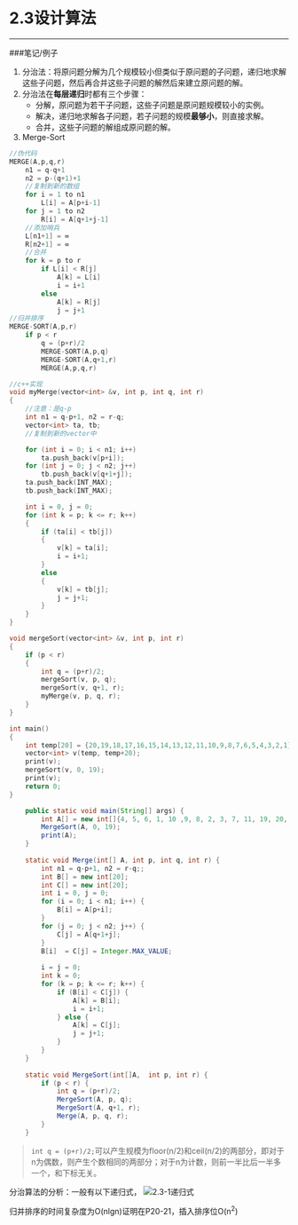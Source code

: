 ﻿# 2.3设计算法

---

###笔记/例子

1. 分治法：将原问题分解为几个规模较小但类似于原问题的子问题，递归地求解这些子问题，然后再合并这些子问题的解然后来建立原问题的解。
2. 分治法在**每层递归**时都有三个步骤：
    * 分解，原问题为若干子问题，这些子问题是原问题规模较小的实例。 
    * 解决，递归地求解各子问题，若子问题的规模**最够小**，则直接求解。
    * 合并，这些子问题的解组成原问题的解。
3. Merge-Sort
```c++
//伪代码
MERGE(A,p,q,r)
    n1 = q-q+1
    n2 = p-(q+1)+1
    //复制到新的数组
    for i = 1 to n1
        L[i] = A[p+i-1]
    for j = 1 to n2
        R[i] = A[q+1+j-1]
    //添加哨兵
    L[n1+1] = ∞
    R[n2+1] = ∞
    //合并
    for k = p to r
        if L[i] < R[j]
            A[k] = L[i]
            i = i+1
        else
            A[k] = R[j]
            j = j+1
//归并排序
MERGE-SORT(A,p,r)
    if p < r
        q = (p+r)/2
        MERGE-SORT(A,p,q)
        MERGE-SORT(A,q+1,r)
        MERGE(A,p,q,r)
```

```c++
//c++实现
void myMerge(vector<int> &v, int p, int q, int r)
{
    //注意：是q-p
    int n1 = q-p+1, n2 = r-q;
    vector<int> ta, tb;
    //复制到新的vector中

    for (int i = 0; i < n1; i++)
        ta.push_back(v[p+i]);
    for (int j = 0; j < n2; j++)
        tb.push_back(v[q+1+j]);
    ta.push_back(INT_MAX);
    tb.push_back(INT_MAX);

    int i = 0, j = 0;
    for (int k = p; k <= r; k++)
    {
        if (ta[i] < tb[j])
        {
            v[k] = ta[i];
            i = i+1;
        }
        else
        {
            v[k] = tb[j];
            j = j+1;
        }
    }
}

void mergeSort(vector<int> &v, int p, int r)
{
    if (p < r)
    {
        int q = (p+r)/2;
        mergeSort(v, p, q);
        mergeSort(v, q+1, r);
        myMerge(v, p, q, r);
    }
}

int main()
{
    int temp[20] = {20,19,18,17,16,15,14,13,12,11,10,9,8,7,6,5,4,3,2,1};
    vector<int> v(temp, temp+20);
    print(v);
    mergeSort(v, 0, 19);
    print(v);
    return 0;
}
```
```java
	public static void main(String[] args) {
		int A[] = new int[]{4, 5, 6, 1, 10 ,9, 8, 2, 3, 7, 11, 19, 20, 18, 17, 16, 15, 14, 13, 12};
		MergeSort(A, 0, 19);
		print(A);
	}
	
	static void Merge(int[] A, int p, int q, int r) {
		int n1 = q-p+1, n2 = r-q;;
		int B[] = new int[20];
		int C[] = new int[20];
		int i = 0, j = 0;
		for (i = 0; i < n1; i++) {
			B[i] = A[p+i];
		}
		for (j = 0; j < n2; j++) {
			C[j] = A[q+1+j];
		}
		B[i]  = C[j] = Integer.MAX_VALUE;
		
		i = j = 0;
		int k = 0;
		for (k = p; k <= r; k++) {
			if (B[i] < C[j]) {
				A[k] = B[i];
				i = i+1;
			} else {
				A[k] = C[j];
				j = j+1;
			}
		}
	}
	
	static void MergeSort(int[]A,  int p, int r) {
		if (p < r) {
			int q = (p+r)/2;
			MergeSort(A, p, q);
			MergeSort(A, q+1, r);
			Merge(A, p, q, r);
		}
	}
```
> `int q = (p+r)/2;`可以产生规模为floor(n/2)和ceil(n/2)的两部分，即对于n为偶数，则产生个数相同的两部分；对于n为计数，则前一半比后一半多一个，和下标无关。

分治算法的分析：一般有以下递归式，
![2.3-1递归式][1]

归并排序的时间复杂度为O(nlgn)证明在P20-21，插入排序位O(n<sup>2</sup>)

  [1]: https://github.com/wj1066/pictures/blob/master/2.3-1.jpg